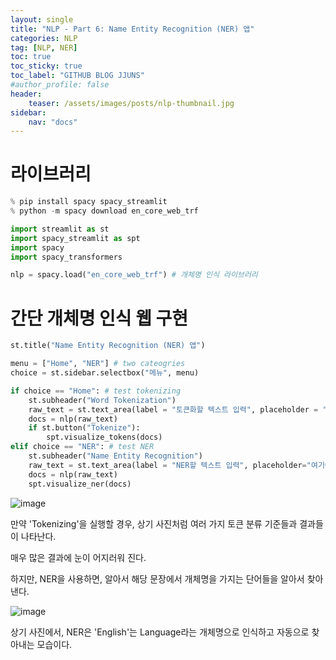 ```yaml
---
layout: single
title: "NLP - Part 6: Name Entity Recognition (NER) 앱"
categories: NLP
tag: [NLP, NER]
toc: true
toc_sticky: true
toc_label: "GITHUB BLOG JJUNS"
#author_profile: false
header:
    teaser: /assets/images/posts/nlp-thumbnail.jpg
sidebar:
    nav: "docs"
---
```


# 라이브러리

```python
% pip install spacy spacy_streamlit
% python -m spacy download en_core_web_trf
```

```python
import streamlit as st
import spacy_streamlit as spt
import spacy
import spacy_transformers
```

```python
nlp = spacy.load("en_core_web_trf") # 개체명 인식 라이브러리
```

# 간단 개체명 인식 웹 구현

```python
st.title("Name Entity Recognition (NER) 앱")

menu = ["Home", "NER"] # two cateogries
choice = st.sidebar.selectbox("메뉴", menu)
```

```python
if choice == "Home": # test tokenizing
    st.subheader("Word Tokenization")
    raw_text = st.text_area(label = "토큰화할 텍스트 입력", placeholder = "여기에 텍스트 입력")
    docs = nlp(raw_text)
    if st.button("Tokenize"):
        spt.visualize_tokens(docs)
elif choice == "NER": # test NER
    st.subheader("Name Entity Recognition")
    raw_text = st.text_area(label = "NER할 텍스트 입력", placeholder="여기에 텍스트 입력")
    docs = nlp(raw_text)
    spt.visualize_ner(docs)
```

![image](https://user-images.githubusercontent.com/39285147/185464427-67656bdf-dc48-48b0-a3ec-e1bddc479458.png)

만약 'Tokenizing'을 실행할 경우, 상기 사진처럼 여러 가지 토큰 분류 기준들과 결과들이 나타난다.

매우 많은 결과에 눈이 어지러워 진다.

하지만, NER을 사용하면, 알아서 해당 문장에서 개체명을 가지는 단어들을 알아서 찾아낸다.

![image](https://user-images.githubusercontent.com/39285147/185464490-78fccd68-d5df-403e-a09e-54e70e04018e.png)

상기 사진에서, NER은 'English'는 Language라는 개체명으로 인식하고 자동으로 찾아내는 모습이다.

